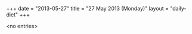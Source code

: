 +++
date = "2013-05-27"
title = "27 May 2013 (Monday)"
layout = "daily-diet"
+++

<p>&lt;no entries&gt;</p>